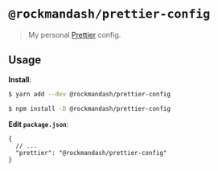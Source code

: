 # `@rockmandash/prettier-config`

> My personal [Prettier](https://prettier.io) config.

## Usage

**Install**:

```bash
$ yarn add --dev @rockmandash/prettier-config
```

```bash
$ npm install -D @rockmandash/prettier-config
```

**Edit `package.json`**:

```jsonc
{
  // ...
  "prettier": "@rockmandash/prettier-config"
}
```
